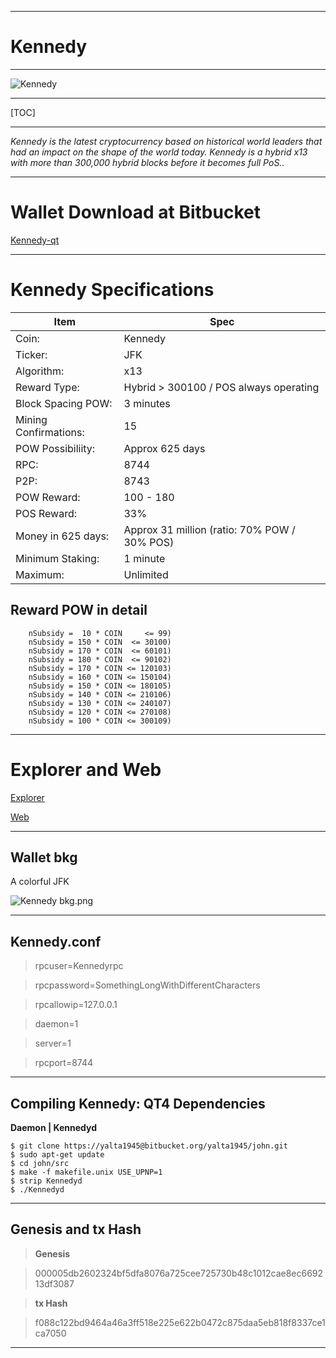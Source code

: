 -----


**Kennedy**
=========

----


![Kennedy](https://cdn.pbrd.co/images/GM9oezX.png)




-----


[TOC]


-----





*Kennedy is the latest cryptocurrency based on historical world leaders that had an impact on the shape of the world today. Kennedy is a hybrid x13 with more than 300,000 hybrid blocks before it becomes full PoS..*


-----



Wallet Download at Bitbucket 
=======================


[Kennedy-qt](https://bitbucket.org/yalta1945/kennedy-qt/downloads/Kennedy-qt.zip)

-----

Kennedy Specifications
=======================



Item        |  Spec     |
 --------  |  --------  
Coin:         |  Kennedy    |  
Ticker:       |  JFK    | 
Algorithm:       |  x13    |
Reward Type:       |  Hybrid > 300100 / POS always operating    | 
Block Spacing POW:       |  3 minutes    | 
Mining Confirmations:       |  15    |
POW Possibiliity:       |  Approx 625 days    |
RPC:       |  8744    | 
P2P:       |  8743    |
POW Reward:       |  100 - 180    | 
POS Reward:       |  33%    | 
Money in 625 days:       |  Approx 31 million (ratio: 70% POW / 30% POS)    |      |
Minimum Staking:       |  1 minute    | 
Maximum:       |  Unlimited    |      |




Reward POW in detail
-------------


        nSubsidy =  10 * COIN     <= 99)
        nSubsidy = 150 * COIN  <= 30100)
        nSubsidy = 170 * COIN  <= 60101)
        nSubsidy = 180 * COIN  <= 90102)
        nSubsidy = 170 * COIN <= 120103)
        nSubsidy = 160 * COIN <= 150104)
        nSubsidy = 150 * COIN <= 180105)
        nSubsidy = 140 * COIN <= 210106)
        nSubsidy = 130 * COIN <= 240107)
        nSubsidy = 120 * COIN <= 270108)
        nSubsidy = 100 * COIN <= 300109)
         


-----

Explorer and Web 
=======================

[Explorer](http://216.189.144.26:3001/)

[Web](http://j-f-k.info)


------


Wallet bkg
-------------



A colorful JFK



![Kennedy bkg.png](https://cdn.pbrd.co/images/GM9mcX8.png)


-----



Kennedy.conf
--------------------

> rpcuser=Kennedyrpc

> rpcpassword=SomethingLongWithDifferentCharacters

> rpcallowip=127.0.0.1

> daemon=1

> server=1

> rpcport=8744


-----


Compiling Kennedy: QT4 Dependencies
--------------------

**Daemon | Kennedyd**





    $ git clone https://yalta1945@bitbucket.org/yalta1945/john.git 
    $ sudo apt-get update
    $ cd john/src
    $ make -f makefile.unix USE_UPNP=1
    $ strip Kennedyd
    $ ./Kennedyd



----

Genesis and tx Hash
--------------------

> **Genesis**

> 000005db2602324bf5dfa8076a725cee725730b48c1012cae8ec669213df3087


> **tx Hash**

> f088c122bd9464a46a3ff518e225e622b0472c875daa5eb818f8337ce1ca7050


-----
